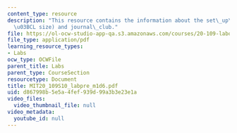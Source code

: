 ```yaml
---
content_type: resource
description: "This resource contains the information about the set\_up\_IVTs (40\_\
  \u03BCL size) and journal\_club."
file: https://ol-ocw-studio-app-qa.s3.amazonaws.com/courses/20-109-laboratory-fundamentals-in-biological-engineering-spring-2010/d867998b5e5a4fef939d99a3b3e23e1a_MIT20_109S10_labpre_m1d6.pdf
file_type: application/pdf
learning_resource_types:
- Labs
ocw_type: OCWFile
parent_title: Labs
parent_type: CourseSection
resourcetype: Document
title: MIT20_109S10_labpre_m1d6.pdf
uid: d867998b-5e5a-4fef-939d-99a3b3e23e1a
video_files:
  video_thumbnail_file: null
video_metadata:
  youtube_id: null
---
```

